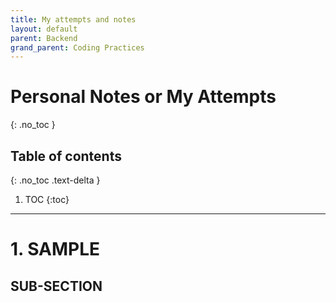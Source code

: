```yaml
---
title: My attempts and notes
layout: default
parent: Backend 
grand_parent: Coding Practices
---
```

# Personal Notes or My Attempts
{: .no_toc }

## Table of contents
{: .no_toc .text-delta }

1. TOC
{:toc}

---

# 1. SAMPLE
## SUB-SECTION